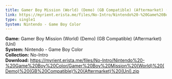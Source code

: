 ```yaml
---
title: Gamer Boy Mission (World) (Demo) (GB Compatible) (Aftermarket) (Unl)
link: https://myrient.erista.me/files/No-Intro/Nintendo%20-%20Game%20Boy%20Color/Gamer%20Boy%20Mission%20(World)%20(Demo)%20(GB%20Compatible)%20(Aftermarket)%20(Unl).zip
type: single1
System: Nintendo - Game Boy Color
---
```

<b>Game:</b> Gamer Boy Mission (World) (Demo) (GB Compatible) (Aftermarket) (Unl)<br>
<b>System:</b> Nintendo - Game Boy Color<br>
<b>Collection:</b> No-Intro<br>
<b>Download:</b> https://myrient.erista.me/files/No-Intro/Nintendo%20-%20Game%20Boy%20Color/Gamer%20Boy%20Mission%20(World)%20(Demo)%20(GB%20Compatible)%20(Aftermarket)%20(Unl).zip
